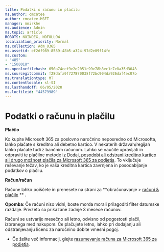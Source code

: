 ```yaml
---
title: Podatki o računu in plačilu
ms.author: cmcatee
author: cmcatee-MSFT
manager: mnirkhe
ms.audience: Admin
ms.topic: article
ROBOTS: NOINDEX, NOFOLLOW
localization_priority: Normal
ms.collection: Adm_O365
ms.assetid: ef2df989-8539-48b5-a324-97d2e09f14fe
ms.custom:
- "485"
- "1500018"
ms.openlocfilehash: 650a74eef9e2e2051c99e78b8ec1c7e8a35d3048
ms.sourcegitcommit: f28dafa0f727870038f72bc904da926daf4ec07b
ms.translationtype: MT
ms.contentlocale: sl-SI
ms.lasthandoff: 06/05/2020
ms.locfileid: "44579989"
---
```

# <a name="invoice-and-payment-information"></a>Podatki o računu in plačilu

**Plačilo**

Ko kupite Microsoft 365 za poslovno naročnino neposredno od Microsofta, lahko plačate s kreditno ali debetno kartico.  V nekaterih državah/regijah lahko plačate tudi z bančnim računom.  Lahko se naučite upravljati in odpraviti te plačilne metode iz [Dodaj, posodobi ali odstrani kreditno kartico ali drugo možnost plačila za Microsoft 365 za podjetja](https://go.microsoft.com/fwlink/?linkid=2118133).  To vključuje reševanje težav, ko je vaša kreditna kartica zavrnjena in posodabljanje podatkov o plačilu.

**Račun/račun**

Račune lahko poiščete in prenesete na strani za **obračunavanje > [računi & plačilo](https://go.microsoft.com/fwlink/p/?linkid=848039) ** .  

**Opomba**: Če računi niso vidni, boste morda morali prilagoditi filter datumske razdalje.  Privzeto so prikazane zadnje 3 mesece računov.

Računi se ustvarijo mesečno ali letno, odvisno od pogostosti plačil, izbranega med nakupom.  Če plačujete letno, lahko pri dodajanju ali odstranjevanju licenc za naročnino dobite vmesni pogoj.
 
- Če želite več informacij, glejte [razumevanje računa za Microsoft 365 za podjetja](https://go.microsoft.com/fwlink/?linkid=2119101).
